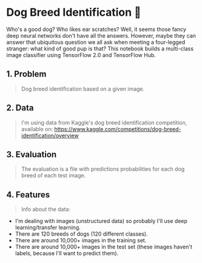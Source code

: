 # Dog Breed Identification 🐶
Who's a good dog? Who likes ear scratches? Well, it seems those fancy deep neural networks don't have all the answers. However, maybe they can answer that ubiquitous question we all ask when meeting a four-legged stranger: what kind of good pup is that?
This notebook builds a multi-class image classifier using TensorFlow 2.0 and TensorFlow Hub.


## 1. Problem
> Dog breed identification based on a given image.


## 2. Data
> I'm using data from Kaggle's dog breed identification competition, available on: https://www.kaggle.com/competitions/dog-breed-identification/overview


## 3. Evaluation
> The evaluation is a file with predictions probabilities for each dog breed of each test image.


## 4. Features
> Info about the data:
* I'm dealing with images (unstructured data) so probably I'll use deep learning/transfer learning.
* There are 120 breeds of dogs (120 different classes).
* There are around 10,000+ images in the training set.
* There are around 10,000+ images in the test set (these images haven't labels, because I'll want to predict them).
